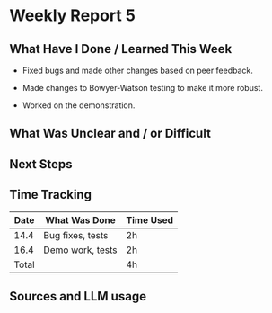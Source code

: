 # Weekly Report 5

## What Have I Done / Learned This Week

- Fixed bugs and made other changes based on peer feedback.

- Made changes to Bowyer-Watson testing to make it more robust.

- Worked on the demonstration.

## What Was Unclear and / or Difficult



## Next Steps



## Time Tracking

| Date | What Was Done | Time Used |
|------|---------------|-----------|
| 14.4 | Bug fixes, tests | 2h |
| 16.4 | Demo work, tests | 2h |
| Total | | 4h |

## Sources and LLM usage

